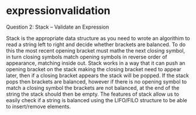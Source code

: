 # expressionvalidation
Question 2: Stack – Validate an Expression

Stack is the appropriate data structure as you need to wrote an algorithim to read a string left to right and decide whether brackets are balanced. To do this the most recent opening bracket must mathe the next closing symbol, in turn closing symbols match opening symbols in reverse order of appearance, matching inside out. Stack works in a way that it can push an opening bracket on the stack making the closing bracket need to appear later, then if a closing bracket appears the stack will be popped. If the stack pops then brackets are balanced, however if there is no opening symbol to match a closing symbol the brackets are not balanced, at the end of the string the stack should then be empty. The features of stack allow us to easily check if a string is balanced using the LIFO/FILO structure to be able to insert/remove elements.
